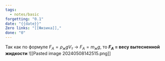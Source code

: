 ```yaml
---
tags:
  - notes/basic
forgetting: "0.1"
date: "{{date}}"
Zero links: "[[Физика]],"
done: "0"
---
```

Так как по формуле $F_A = \rho_жgV_{т}$ -> $F_A = m_жg$, то
**$F_A$ = весу вытесненной жидкости**
![[Pasted image 20240508142515.png]]




